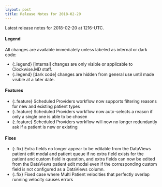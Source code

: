 ```yaml
---
layout: post
title: Release Notes for 2018-02-20
---
```


Latest release notes for 2018-02-20 at 1216-UTC.

<div class='legend' markdown='1'>

#### Legend

All changes are available immediately unless labeled as internal or dark code:

- {:.legend} [internal] changes are only visible or applicable to Clockwise.MD staff.
- {:.legend} [dark code] changes are hidden from general use until made visible at a later date.

</div>

<div class='features' markdown='1'>

#### Features

- {:.feature} Scheduled Providers workflow now supports filtering reasons for new and existing patient types
- {:.feature} Scheduled Providers workflow now auto-selects a reason if only a single one is able to be chosen
- {:.feature} Scheduled Providers workflow will now no longer redundantly ask if a patient is new or existing

</div>

<div class='fixes' markdown='1'>

#### Fixes

- {:.fix} Extra fields no longer appear to be editable from the DataViews patient edit modal and patient queue if no extra field exists for the patient and custom field in question, and extra fields can now be edited from the DataViews patient edit modal even if the corresponding custom field is not configured as a DataViews column.
- {:.fix} Fixed case where Multi Patient velocities that perfectly overlap running velocity causes errors

</div>
